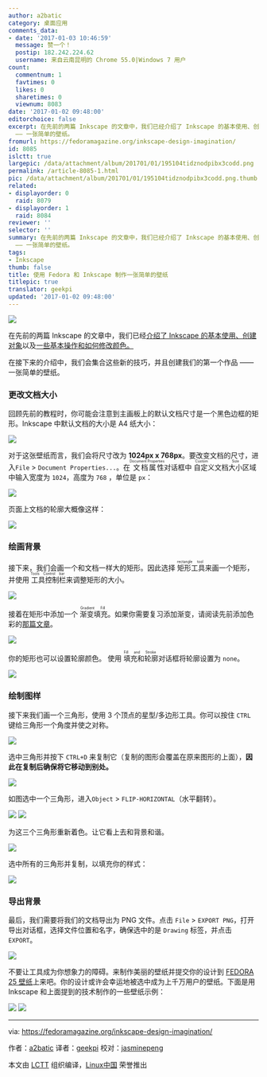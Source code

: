```yaml
---
author: a2batic
category: 桌面应用
comments_data:
- date: '2017-01-03 10:46:59'
  message: 赞一个！
  postip: 182.242.224.62
  username: 来自云南昆明的 Chrome 55.0|Windows 7 用户
count:
  commentnum: 1
  favtimes: 0
  likes: 0
  sharetimes: 0
  viewnum: 8083
date: '2017-01-02 09:48:00'
editorchoice: false
excerpt: 在先前的两篇 Inkscape 的文章中，我们已经介绍了 Inkscape 的基本使用、创建对象以及一些基本操作和如何修改颜色。在接下来的介绍中，我们会集合这些新的技巧，并且创建我们的第一个作品
  —— 一张简单的壁纸。
fromurl: https://fedoramagazine.org/inkscape-design-imagination/
id: 8085
islctt: true
largepic: /data/attachment/album/201701/01/195104tidznodpibx3codd.png
permalink: /article-8085-1.html
pic: /data/attachment/album/201701/01/195104tidznodpibx3codd.png.thumb.jpg
related:
- displayorder: 0
  raid: 8079
- displayorder: 1
  raid: 8084
reviewer: ''
selector: ''
summary: 在先前的两篇 Inkscape 的文章中，我们已经介绍了 Inkscape 的基本使用、创建对象以及一些基本操作和如何修改颜色。在接下来的介绍中，我们会集合这些新的技巧，并且创建我们的第一个作品
  —— 一张简单的壁纸。
tags:
- Inkscape
thumb: false
title: 使用 Fedora 和 Inkscape 制作一张简单的壁纸
titlepic: true
translator: geekpi
updated: '2017-01-02 09:48:00'
---
```


![](/data/attachment/album/201701/01/195104tidznodpibx3codd.png)


在先前的两篇 Inkscape 的文章中，我们已经[介绍了 Inkscape 的基本使用、创建对象](/article-8079-1.html)以及[一些基本操作和如何修改颜色。](/article-8084-1.html)


在接下来的介绍中，我们会集合这些新的技巧，并且创建我们的第一个作品 —— 一张简单的壁纸。


### 更改文档大小


回顾先前的教程时，你可能会注意到主画板上的默认文档尺寸是一个黑色边框的矩形。Inkscape 中默认文档的大小是 A4 纸大小：


![](/data/attachment/album/201701/01/195106rwpxvnkcx26ncs32.png)


对于这张壁纸而言，我们会将尺寸改为 **1024px x 768px**。要改变文档的尺寸，进入`File` > `Document Properties...`。在<ruby> 文档属性 <rt>  Document Properties </rt></ruby>对话框中<ruby> 自定义文档大小 <rt>  Custom Size </rt></ruby>区域中输入宽度为 `1024`，高度为 `768` ，单位是 `px`：


![](/data/attachment/album/201701/01/195106awnnamin9wd1dadi.png)


页面上文档的轮廓大概像这样：


![](/data/attachment/album/201701/01/195107gcqvmcqq800cjwn3.png)


### 绘画背景


接下来，我们会画一个和文档一样大的矩形。因此选择<ruby> 矩形工具 <rt>  rectangle tool </rt></ruby>来画一个矩形，并使用<ruby> 工具控制栏 <rt>  Tools Control bar </rt></ruby>来调整矩形的大小。


![](/data/attachment/album/201701/01/195107z3zozwq23opjzob0.png)


接着在矩形中添加一个<ruby> 渐变填充 <rt>  Gradient Fill </rt></ruby>。如果你需要复习添加渐变，请阅读先前添加色彩的[那篇文章](/article-8084-1.html)。


![](/data/attachment/album/201701/01/195107x7pphasd4u86p7wp.png)


你的矩形也可以设置轮廓颜色。 使用<ruby> 填充和轮廓 <rt>  Fill and Stroke </rt></ruby>对话框将轮廓设置为 `none`。


![](/data/attachment/album/201701/01/195108z6dk6sxduauaz060.png)


### 绘制图样


接下来我们画一个三角形，使用 3 个顶点的星型/多边形工具。你可以按住 `CTRL` 键给三角形一个角度并使之对称。


![](/data/attachment/album/201701/01/195109ayrqflln3mcpyhlx.png)


选中三角形并按下 `CTRL+D` 来复制它（复制的图形会覆盖在原来图形的上面），**因此在复制后确保将它移动到别处。**


![](/data/attachment/album/201701/01/195110qy66qt47usz41q4f.png)


如图选中一个三角形，进入`Object` > `FLIP-HORIZONTAL`（水平翻转）。


![](/data/attachment/album/201701/01/195110l77mfr9zfuf77ee5.png) ![](/data/attachment/album/201701/01/195110whgh2zdazfp2lafa.png)


为这三个三角形重新着色。让它看上去和背景和谐。


![](/data/attachment/album/201701/01/195111gf9zzo03d4ohb643.png)


选中所有的三角形并复制，以填充你的样式：


![](/data/attachment/album/201701/01/195112lfihpin3k32u3zfo.png)


### 导出背景


最后，我们需要将我们的文档导出为 PNG 文件。点击 `File` > `EXPORT PNG`，打开导出对话框，选择文件位置和名字，确保选中的是 `Drawing` 标签，并点击 `EXPORT`。


![](/data/attachment/album/201701/01/195112deasselfs4w9hz22.png)


不要让工具成为你想象力的障碍。来制作美丽的壁纸并提交你的设计到 [FEDORA 25 壁纸](https://fedoramagazine.org/keeping-fedora-beautiful-contribute-wallpaper/)上来吧。你的设计或许会幸运地被选中成为上千万用户的壁纸。下面是用 Inkscape 和上面提到的技术制作的一些壁纸示例：


![](/data/attachment/album/201701/01/195113oqidsqbs25dfbtfd.png) ![](/data/attachment/album/201701/01/195114qnoj4nxl6zllh4co.png)




---


via: <https://fedoramagazine.org/inkscape-design-imagination/>


作者：[a2batic](http://a2batic.id.fedoraproject.org/) 译者：[geekpi](https://github.com/geekpi) 校对：[jasminepeng](https://github.com/jasminepeng)


本文由 [LCTT](https://github.com/LCTT/TranslateProject) 组织编译，[Linux中国](https://linux.cn/) 荣誉推出
